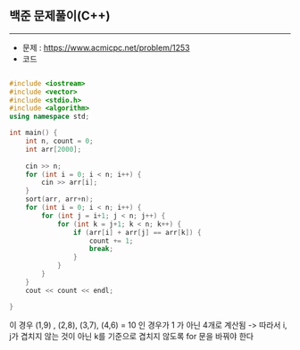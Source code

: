 ## 백준 문제풀이(C++)

-----
- 문제 : https://www.acmicpc.net/problem/1253
- 코드

```C++

#include <iostream>
#include <vector>
#include <stdio.h>
#include <algorithm>
using namespace std;

int main() {
	int n, count = 0;
	int arr[2000];
	
	cin >> n;
	for (int i = 0; i < n; i++) {
		cin >> arr[i];
	}
	sort(arr, arr+n);
	for (int i = 0; i < n; i++) {
		for (int j = i+1; j < n; j++) {
			for (int k = j+1; k < n; k++) {
				if (arr[i] + arr[j] == arr[k]) {
					count += 1;
					break;
				}
			}
		}
	}
	cout << count << endl;

}
```

이 경우 (1,9) , (2,8), (3,7), (4,6) = 10 인 경우가 1 가 아닌 4개로 계산됨
-> 따라서 i, j가 겹치지 않는 것이 아닌 k를 기준으로 겹치지 않도록 for 문을 바꿔야 한다
